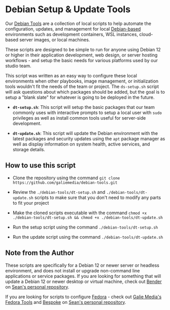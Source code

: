# Debian Setup & Update Tools

Our [Debian Tools](https://www.github.com/galiemedia/debian-tools.git) are a collection of local scripts to help automate the configuration, updates, and management for local [Debian-based](https://www.debian.org/) environments such as development containers, WSL instances, cloud-based server images, or local machines.

These scripts are designed to be simple to run for anyone using Debian 12 or higher in their application development, web design, or server hosting workflows - and setup the basic needs for various platforms used by our studio team.

This script was written as an easy way to configure these local environments when other playbooks, image management, or initialization tools wouldn't fit the needs of the team or project. The `ds-setup.sh` script will ask questions about which packages should be added, but the goal is to setup a "blank slate" for whatever is going to be deployed in the future.

*  **`dt-setup.sh`**: This script will setup the basic packages that our team commonly uses with interactive prompts to setup a local user with `sudo` privileges as well as install common tools useful for server-side development.

*  **`dt-update.sh`**: This script will update the Debian environment with the latest packages and security updates using the `apt` package manager as well as display information on system health, active services, and storage details.

## How to use this script

- Clone the repository using the command `git clone https://github.com/galiemedia/debian-tools.git`

- Review the `./debian-tools/dt-setup.sh` and `./debian-tools/dt-update.sh` scripts to make sure that you don't need to modify any parts to fit your project

- Make the cloned scripts executable with the command `chmod +x ./debian-tools/dt-setup.sh && chmod +x ./debian-tools/dt-update.sh`

- Run the setup script using the command `./debian-tools/dt-setup.sh`

- Run the update script using the command `./debian-tools/dt-update.sh`

## Note from the Author

These scripts are specifically for a Debian 12 or newer server or headless environment, and does not install or upgrade non-command line applications or service packages.  If you are looking for something that will update a Debian 12 or newer desktop or virtual machine, check out [Bender](https://www.github.com/seangalie/bender.git) on [Sean's personal repository](https://www.github.com/seangalie/).

If you are looking for scripts to configure [Fedora](https://www.fedoraproject.org/) - check out [Galie Media's](https://www.galiemedia.com/) [Fedora Tools](https://www.github.com/galiemedia/fedora-tools.git) and [Bespoke](https://www.github.com/seangalie/bespoke.git) on [Sean's personal repository](https://www.github.com/seangalie/).